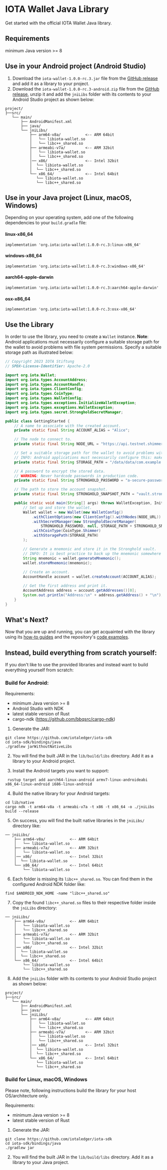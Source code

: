 # IOTA Wallet Java Library

Get started with the official IOTA Wallet Java library.

## Requirements

minimum Java version >= 8

## Use in your Android project (Android Studio)

1. Download the `iota-wallet-1.0.0-rc.3.jar` file from the [GitHub release](https://github.com/iotaledger/iota-sdk/releases/tag/iota-wallet-java-1.0.0-rc.3) and add it as a library to your project.
2. Download the `iota-wallet-1.0.0-rc.3-android.zip` file from the [GitHub release](https://github.com/iotaledger/iota-sdk/releases/tag/iota-wallet-java-1.0.0-rc.3), unzip it and add the `jniLibs` folder with its contents to your Android Studio project as shown below:

```
project/
├──src/
   └── main/
       ├── AndroidManifest.xml
       ├── java/
       └── jniLibs/ 
           ├── arm64-v8a/           <-- ARM 64bit
           │   └── libiota-wallet.so
           │   └── libc++_shared.so
           ├── armeabi-v7a/         <-- ARM 32bit
           │   └── libiota-wallet.so
           │   └── libc++_shared.so
           │── x86/                 <-- Intel 32bit
           │  └── libiota-wallet.so
           │  └── libc++_shared.so
           └── x86_64/              <-- Intel 64bit
              └── libiota-wallet.so
              └── libc++_shared.so
```

## Use in your Java project (Linux, macOS, Windows)

Depending on your operating system, add one of the following dependencies to your `build.gradle` file:

#### linux-x86_64
```
implementation 'org.iota:iota-wallet:1.0.0-rc.3:linux-x86_64'
```

#### windows-x86_64
```
implementation 'org.iota:iota-wallet:1.0.0-rc.3:windows-x86_64'
```

#### aarch64-apple-darwin
```
implementation 'org.iota:iota-wallet:1.0.0-rc.3:aarch64-apple-darwin'
```

#### osx-x86_64
```
implementation 'org.iota:iota-wallet:1.0.0-rc.3:osx-x86_64'
```

## Use the Library

In order to use the library, you need to create a `Wallet` instance.
**Note**: Android applications must necessarily configure a suitable storage path for the wallet to avoid problems with file system permissions. Specify a suitable storage path as illustrated below:

```java
// Copyright 2023 IOTA Stiftung
// SPDX-License-Identifier: Apache-2.0

import org.iota.Wallet;
import org.iota.types.AccountAddress;
import org.iota.types.AccountHandle;
import org.iota.types.ClientConfig;
import org.iota.types.CoinType;
import org.iota.types.WalletConfig;
import org.iota.types.exceptions.InitializeWalletException;
import org.iota.types.exceptions.WalletException;
import org.iota.types.secret.StrongholdSecretManager;

public class GettingStarted {
    // A name to associate with the created account.
    private static final String ACCOUNT_ALIAS = "Alice";

    // The node to connect to.
    private static final String NODE_URL = "https://api.testnet.shimmer.network";

    // Set a suitable storage path for the wallet to avoid problems with file system permissions.
    // INFO: Android applications must necessarily configure this: make sure you replace the ´com.example.myapplication´ with your own app naming.
    private static final String STORAGE_PATH = "/data/data/com.example.myapplication/";

    // A password to encrypt the stored data.
    // WARNING: Never hardcode passwords in production code.
    private static final String STRONGHOLD_PASSWORD = "a-secure-password";

    // The path to store the account snapshot.
    private static final String STRONGHOLD_SNAPSHOT_PATH = "vault.stronghold";

    public static void main(String[] args) throws WalletException, InitializeWalletException {
        // Set up and store the wallet.
        Wallet wallet = new Wallet(new WalletConfig()
            .withClientOptions(new ClientConfig().withNodes(NODE_URL))
            .withSecretManager(new StrongholdSecretManager(
                STRONGHOLD_PASSWORD, null, STORAGE_PATH + STRONGHOLD_SNAPSHOT_PATH))
            .withCoinType(CoinType.Shimmer)
            .withStoragePath(STORAGE_PATH)
        );

        // Generate a mnemonic and store it in the Stronghold vault.
        // INFO: It is best practice to back up the mnemonic somewhere secure.
        String mnemonic = wallet.generateMnemonic();
        wallet.storeMnemonic(mnemonic);
    
        // Create an account.
        AccountHandle account = wallet.createAccount(ACCOUNT_ALIAS);

        // Get the first address and print it.
        AccountAddress address = account.getAddresses()[0];
        System.out.println("Address:\n" + address.getAddress() + "\n");
    }
}
```

## What's Next?

Now that you are up and running, you can get acquainted with the library using
its [how-to guides](https://wiki.iota.org/shimmer/iota-sdk/how_tos/run_how_tos/) and the
repository's [code examples](https://github.com/iotaledger/iota-sdk/tree/develop/bindings/java/examples/src).

## Instead, build everything from scratch yourself:

If you don't like to use the provided libraries and instead want to build everything yourself from scratch:

### Build for Android:

Requirements:

- minimum Java version >= 8
- Android Studio with NDK
- latest stable version of Rust
- cargo-ndk (https://github.com/bbqsrc/cargo-ndk)

1. Generate the JAR:
```
git clone https://github.com/iotaledger/iota-sdk
cd iota-sdk/bindings/java
./gradlew jarWithoutNativeLibs
```

2. You will find the built JAR in the `lib/build/libs` directory. Add it as a library to your Android project.

3. Install the Android targets you want to support:
```
 rustup target add aarch64-linux-android armv7-linux-androideabi x86_64-linux-android i686-linux-android
```

4. Build the native library for your Android targets:
```
cd lib/native
cargo ndk -t arm64-v8a -t armeabi-v7a -t x86 -t x86_64 -o ./jniLibs build --release
```

5. On success, you will find the built native libraries in the `jniLibs/` directory like:
```
── jniLibs/ 
    ├── arm64-v8a/           <-- ARM 64bit
    │   └── libiota-wallet.so
    ├── armeabi-v7a/         <-- ARM 32bit
    │   └── libiota-wallet.so
    │── x86/                 <-- Intel 32bit
    │  └── libiota-wallet.so
    └── x86_64/              <-- Intel 64bit
        └── libiota-wallet.so
```

6. Each folder is missing its `libc++_shared.so`. You can find them in the configured Android NDK folder like:
```
find $ANDROID_NDK_HOME -name "libc++_shared.so"
```

7. Copy the found `libc++_shared.so` files to their respective folder inside the `jniLibs` directory:
```
── jniLibs/ 
    ├── arm64-v8a/           <-- ARM 64bit
    │   └── libiota-wallet.so
    │   └── libc++_shared.so
    ├── armeabi-v7a/         <-- ARM 32bit
    │   └── libiota-wallet.so
    │   └── libc++_shared.so
    │── x86/                 <-- Intel 32bit
    │  └── libiota-wallet.so
    │  └── libc++_shared.so
    └── x86_64/              <-- Intel 64bit
        └── libiota-wallet.so
        └── libc++_shared.so
```

8. Add the `jniLibs` folder with its contents to your Android Studio project as shown below:
```
project/
├──src/
   └── main/
       ├── AndroidManifest.xml
       ├── java/
       └── jniLibs/ 
           ├── arm64-v8a/           <-- ARM 64bit
           │   └── libiota-wallet.so
           │   └── libc++_shared.so
           ├── armeabi-v7a/         <-- ARM 32bit
           │   └── libiota-wallet.so
           │   └── libc++_shared.so
           │── x86/                 <-- Intel 32bit
           │  └── libiota-wallet.so
           │  └── libc++_shared.so
           └── x86_64/              <-- Intel 64bit
              └── libiota-wallet.so
              └── libc++_shared.so
```

### Build for Linux, macOS, Windows

Please note, following instructions build the library for your host OS/architecture only.

Requirements:

- minimum Java version >= 8
- latest stable version of Rust

1. Generate the JAR:
```
git clone https://github.com/iotaledger/iota-sdk
cd iota-sdk/bindings/java
./gradlew jar
```

2. You will find the built JAR in the `lib/build/libs` directory. Add it as a library to your Java project.